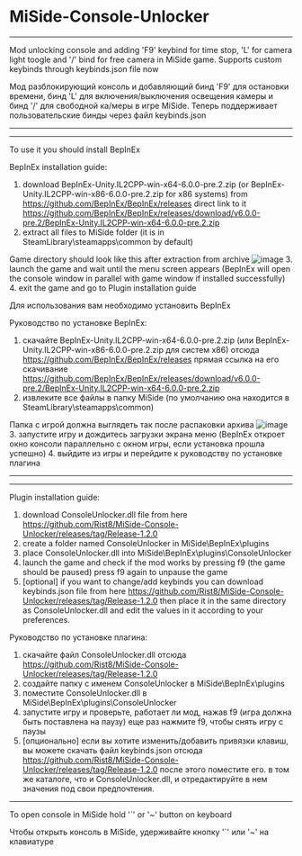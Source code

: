 # MiSide-Console-Unlocker


________________________________________________________________________________________________________________________________________________________
Mod unlocking console and adding 'F9' keybind for time stop, 'L' for camera light toogle and '/' bind for free camera in MiSide game. 
Supports custom keybinds through keybinds.json file now


Мод разблокирующий консоль и добавляющий бинд 'F9' для остановки времени, бинд 'L' для включения/выключения освещения камеры и бинд '/' для свободной ка/меры в игре MiSide.
Теперь поддерживает пользовательские бинды через файл keybinds.json
________________________________________________________________________________________________________________________________________________________



________________________________________________________________________________________________________________________________________________________
To use it you should install BepInEx

BepInEx installation guide:
1. download BepInEx-Unity.IL2CPP-win-x64-6.0.0-pre.2.zip (or BepInEx-Unity.IL2CPP-win-x86-6.0.0-pre.2.zip for x86 systems) from https://github.com/BepInEx/BepInEx/releases
direct link to it
 https://github.com/BepInEx/BepInEx/releases/download/v6.0.0-pre.2/BepInEx-Unity.IL2CPP-win-x64-6.0.0-pre.2.zip
2. extract all files to MiSide folder (it is in SteamLibrary\steamapps\common by default)

Game directory should look like this after extraction from archive ![image](https://github.com/user-attachments/assets/bc7d35bf-3b98-499f-8122-410911d545f2)
3. launch the game and wait until the menu screen appears (BepInEx will open the console window in parallel with game window if installed successfully)
4. exit the game and go to Plugin installation guide




Для использования вам необходимо установить BepInEx

Руководство по установке BepInEx:
1. скачайте BepInEx-Unity.IL2CPP-win-x64-6.0.0-pre.2.zip (или BepInEx-Unity.IL2CPP-win-x86-6.0.0-pre.2.zip для систем x86) отсюда https://github.com/BepInEx/BepInEx/releases
прямая ссылка на его скачивание
 https://github.com/BepInEx/BepInEx/releases/download/v6.0.0-pre.2/BepInEx-Unity.IL2CPP-win-x64-6.0.0-pre.2.zip
2. извлеките все файлы в папку MiSide (по умолчанию она находится в SteamLibrary\steamapps\common)

Папка с игрой должна выглядеть так после распаковки архива ![image](https://github.com/user-attachments/assets/bc7d35bf-3b98-499f-8122-410911d545f2)
3. запустите игру и дождитесь загрузки экрана меню (BepInEx откроет окно консоли параллельно с окном игры, если установка прошла успешно)
4. выйдите из игры и перейдите к руководству по установке плагина
________________________________________________________________________________________________________________________________________________________



________________________________________________________________________________________________________________________________________________________
Plugin installation guide:

1. download ConsoleUnlocker.dll file from here https://github.com/Rist8/MiSide-Console-Unlocker/releases/tag/Release-1.2.0
2. create a folder named ConsoleUnlocker in MiSide\BepInEx\plugins
3. place ConsoleUnlocker.dll into MiSide\BepInEx\plugins\ConsoleUnlocker
4. launch the game and check if the mod works by pressing f9 (the game should be paused) press f9 again to unpause the game
5. [optional] if you want to change/add keybinds you can download keybinds.json file from here https://github.com/Rist8/MiSide-Console-Unlocker/releases/tag/Release-1.2.0
   then place it in the same directory as ConsoleUnlocker.dll and edit the values in it according to your preferences.


Руководство по установке плагина:

1. скачайте файл ConsoleUnlocker.dll отсюда https://github.com/Rist8/MiSide-Console-Unlocker/releases/tag/Release-1.2.0
2. создайте папку с именем ConsoleUnlocker в MiSide\BepInEx\plugins
3. поместите ConsoleUnlocker.dll в MiSide\BepInEx\plugins\ConsoleUnlocker
4. запустите игру и проверьте, работает ли мод, нажав f9 (игра должна быть поставлена ​​на паузу) еще раз нажмите f9, чтобы снять игру с паузы
5. [опционально] если вы хотите изменить/добавить привязки клавиш, вы можете скачать файл keybinds.json отсюда https://github.com/Rist8/MiSide-Console-Unlocker/releases/tag/Release-1.2.0
   после этого поместите его. в том же каталоге, что и ConsoleUnlocker.dll, и отредактируйте в нем значения под свои предпочтения.
________________________________________________________________________________________________________________________________________________________



To open console in MiSide hold '`' or '~' button on keyboard


Чтобы открыть консоль в MiSide, удерживайте кнопку '`' или '~' на клавиатуре
